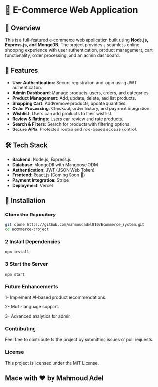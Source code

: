 # 🛒 E-Commerce Web Application  

## 📌 Overview  
This is a full-featured e-commerce web application built using **Node.js, Express.js, and MongoDB**. The project provides a seamless online shopping experience with user authentication, product management, cart functionality, order processing, and an admin dashboard.  

## 🚀 Features  
- **User Authentication**: Secure registration and login using JWT authentication.  
- **Admin Dashboard**: Manage products, users, orders, and categories.  
- **Product Management**: Add, update, delete, and list products.  
- **Shopping Cart**: Add/remove products, update quantities.  
- **Order Processing**: Checkout, order history, and payment integration.  
- **Wishlist**: Users can add products to their wishlist.  
- **Review & Ratings**: Users can review and rate products.  
- **Search & Filters**: Search for products with filtering options.  
- **Secure APIs**: Protected routes and role-based access control.  

## 🛠 Tech Stack  
- **Backend**: Node.js, Express.js  
- **Database**: MongoDB with Mongoose ODM  
- **Authentication**: JWT (JSON Web Token)  
- **Frontend**: React.js (Coming Soon 🚧)  
- **Payment Integration**: Stripe  
- **Deployment**: Vercel  

## 🔧 Installation  
###  Clone the Repository  
```sh
git clone https://github.com/mahmoudadel810/Ecommerce_System.git
cd ecommerce-project
```
### 2 Install Dependencies
``` npm install ```

### 3 Start the Server

``` npm start ```

### Future Enhancements

1- Implement AI-based product recommendations.

2- Multi-language support.

3- Advanced analytics for admin.

### Contributing
Feel free to contribute to the project by submitting issues or pull requests.

### License

This project is licensed under the MIT License.

## Made with ❤️ by Mahmoud Adel


